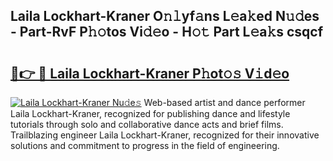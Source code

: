 ## Laila Lockhart-Kraner O𝚗𝚕yf𝚊ns L𝚎a𝚔ed N𝚞𝚍es - Part-RvF P𝚑𝚘tos Vi𝚍𝚎o - H𝚘𝚝 Part L𝚎a𝚔s csqcf

# <h2><a href="http://kf6rmbz.oniu.top/?m=Laila+Lockhart-Kraner">🔗👉 🔴 Laila Lockhart-Kraner P𝚑ot𝚘𝚜 V𝚒d𝚎o</a></h2>

[![Laila Lockhart-Kraner Nu𝚍e𝚜](https://i.imgur.com/0qMVB7G.gif)](http://kf6rmbz.oniu.top/?m=Laila+Lockhart-Kraner)
Web-based artist and dance performer Laila Lockhart-Kraner, recognized for publishing dance and lifestyle tutorials through solo and collaborative dance acts and brief films. Trailblazing engineer Laila Lockhart-Kraner, recognized for their innovative solutions and commitment to progress in the field of engineering.  
